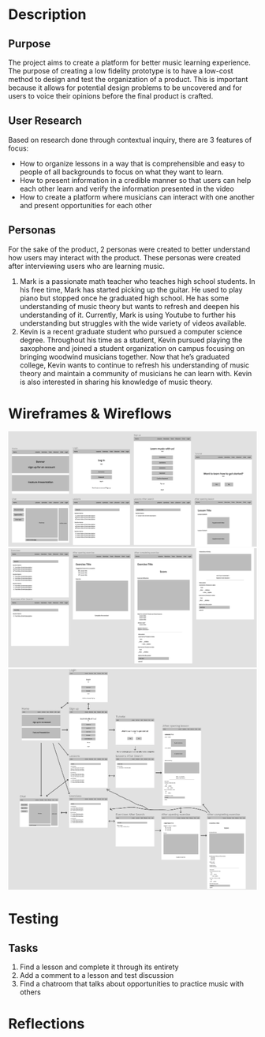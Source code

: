 # Description 

## Purpose
The project aims to create a platform for better music learning experience. The purpose of creating a low fidelity prototype is to have a low-cost method to design and test the organization of a product. This is important because it allows for potential design problems to be uncovered and for users to voice their opinions before the final product is crafted.

## User Research
Based on research done through contextual inquiry, there are 3 features of focus:
- How to organize lessons in a way that is comprehensible and easy to people of all backgrounds to focus on what they want to learn.
- How to present information in a credible manner so that users can help each other learn and verify the information presented in the video
- How to create a platform where musicians can interact with one another and present opportunities for each other

## Personas 
For the sake of the product, 2 personas were created to better understand how users may interact with the product. These personas were created after interviewing users who are learning music.
1. Mark is a passionate math teacher who teaches high school students. In his free time, Mark has started picking up the guitar. He used to play piano but stopped once he graduated high school. He has some understanding of music theory but wants to refresh and deepen his understanding of it.  Currently, Mark is using Youtube to further his understanding but struggles with the wide variety of videos available. 
2. Kevin is a recent graduate student who pursued a computer science degree. Throughout his time as a student, Kevin pursued playing the saxophone and joined a student organization on campus focusing on bringing woodwind musicians together. Now that he’s graduated college, Kevin wants to continue to refresh his understanding of music theory and maintain a community of musicians he can learn with. Kevin is also interested in sharing his knowledge of music theory.

# Wireframes & Wireflows 
![Photo of wireframe](images/split-1.png)
![Photo of wireframe](images/split-2.png)
![Photo of wireflow](images/Wireflow.png)

# Testing
## Tasks
1. Find a lesson and complete it through its entirety
2. Add a comment to a lesson and test discussion
3. Find a chatroom that talks about opportunities to practice music with others 

# Reflections
